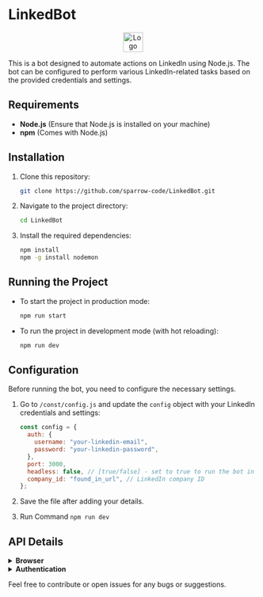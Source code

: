 # LinkedBot

<p align="center">
  <img src="https://res.cloudinary.com/dhcybnykt/image/upload/v1726500021/df22sdhfnnxhvgcsaotn.png" alt="Logo" width="40" height="40" />
</p>

This is a bot designed to automate actions on LinkedIn using Node.js. The bot can be configured to perform various LinkedIn-related tasks based on the provided credentials and settings.

## Requirements

- **Node.js** (Ensure that Node.js is installed on your machine)
- **npm** (Comes with Node.js)

## Installation

1. Clone this repository:
   ```bash
   git clone https://github.com/sparrow-code/LinkedBot.git
   ```
2. Navigate to the project directory:
   ```bash
   cd LinkedBot
   ```
3. Install the required dependencies:
   ```bash
   npm install
   npm -g install nodemon
   ```

## Running the Project

- To start the project in production mode:

  ```bash
  npm run start
  ```

- To run the project in development mode (with hot reloading):
  ```bash
  npm run dev
  ```

## Configuration

Before running the bot, you need to configure the necessary settings.

1. Go to `/const/config.js` and update the `config` object with your LinkedIn credentials and settings:

   ```javascript
   const config = {
     auth: {
       username: "your-linkedin-email",
       password: "your-linkedin-password",
     },
     port: 3000,
     headless: false, // [true/false] - set to true to run the bot in headless mode
     company_id: "found_in_url", // LinkedIn company ID
   };
   ```

2. Save the file after adding your details.
3. Run Command `npm run dev`

## API Details

<details>
  <summary><strong>Browser</strong></summary>
  ### To Start Browser
  ```
  [GET] /api/v1/browser/start
  ```

### To Stop Browser

```
[GET] /api/v1/browser/stop
```

### To Get Page

```
[GET] /api/v1/browser/page
```

  </details>

  <details>
  <summary><strong>Authentication</strong></summary>

### To Login Linkdin

```
[POST] /api/v1/auth/login
{
  "username" : "",
  "password" : ""
}
```

### To Open Linkdin

```
[GET] /api/v1/auth/open
```

  </details>

Feel free to contribute or open issues for any bugs or suggestions.

